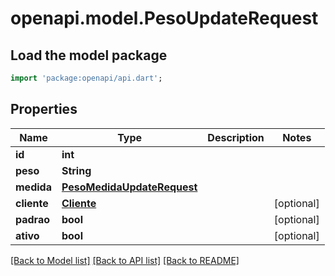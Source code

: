 # openapi.model.PesoUpdateRequest

## Load the model package
```dart
import 'package:openapi/api.dart';
```

## Properties
Name | Type | Description | Notes
------------ | ------------- | ------------- | -------------
**id** | **int** |  | 
**peso** | **String** |  | 
**medida** | [**PesoMedidaUpdateRequest**](PesoMedidaUpdateRequest.md) |  | 
**cliente** | [**Cliente**](Cliente.md) |  | [optional] 
**padrao** | **bool** |  | [optional] 
**ativo** | **bool** |  | [optional] 

[[Back to Model list]](../README.md#documentation-for-models) [[Back to API list]](../README.md#documentation-for-api-endpoints) [[Back to README]](../README.md)


